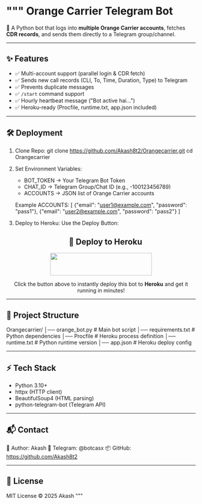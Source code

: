 """
Orange Carrier Telegram Bot
===========================

🚀 A Python bot that logs into **multiple Orange Carrier accounts**, fetches
**CDR records**, and sends them directly to a Telegram group/channel.

-----------------------------------
✨ Features
-----------------------------------
- ✅ Multi-account support (parallel login & CDR fetch)
- ✅ Sends new call records (CLI, To, Time, Duration, Type) to Telegram
- ✅ Prevents duplicate messages
- ✅ `/start` command support
- ✅ Hourly heartbeat message ("Bot active hai...")
- ✅ Heroku-ready (Procfile, runtime.txt, app.json included)

-----------------------------------
🛠 Deployment
-----------------------------------
1. Clone Repo:
    git clone https://github.com/Akash8t2/Orangecarrier.git
    cd Orangecarrier

2. Set Environment Variables:
   - BOT_TOKEN → Your Telegram Bot Token
   - CHAT_ID   → Telegram Group/Chat ID (e.g., -100123456789)
   - ACCOUNTS  → JSON list of Orange Carrier accounts

   Example ACCOUNTS:
   [
     {"email": "user1@example.com", "password": "pass1"},
     {"email": "user2@example.com", "password": "pass2"}
   ]

3. Deploy to Heroku:
   Use the Deploy Button:

   <h2 align="center">🚀 Deploy to Heroku</h2>

<p align="center">
  <a href="https://heroku.com/deploy?template=https://github.com/Akash8t2/Seven1tel_testing">
    <img src="https://img.shields.io/badge/Deploy%20On%20Heroku-430098?style=for-the-badge&logo=heroku&logoColor=white" width="270" height="60"/>
  </a>
</p>

<p align="center">
  Click the button above to instantly deploy this bot to <b>Heroku</b> and get it running in minutes!
</p>

-----------------------------------
📂 Project Structure
-----------------------------------
Orangecarrier/
│── orange_bot.py       # Main bot script
│── requirements.txt    # Python dependencies
│── Procfile            # Heroku process definition
│── runtime.txt         # Python runtime version
│── app.json            # Heroku deploy config

-----------------------------------
⚡ Tech Stack
-----------------------------------
- Python 3.10+
- httpx (HTTP client)
- BeautifulSoup4 (HTML parsing)
- python-telegram-bot (Telegram API)

-----------------------------------
📬 Contact
-----------------------------------
👤 Author: Akash
💬 Telegram: @botcasx
📦 GitHub:  https://github.com/Akash8t2

-----------------------------------
📜 License
-----------------------------------
MIT License © 2025 Akash
"""
